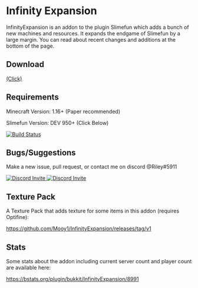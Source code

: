 # Infinity Expansion

InfinityExpansion is an addon to the plugin Slimefun which adds a bunch of new machines and resources. 
It expands the endgame of Slimefun by a large margin.
You can read about recent changes and additions at the bottom of the page.

## Download

[(Click)](https://github.com/Pinkcommando/InfinityExpansion/releases)

## Requirements

Minecraft Version: 1.16+ (Paper recommended)

Slimefun Version: DEV 950+ (Click Below)

[![Build Status](https://thebusybiscuit.github.io/builds/TheBusyBiscuit/Slimefun4/master/badge.svg)](https://thebusybiscuit.github.io/builds/TheBusyBiscuit/Slimefun4/master/)

## Bugs/Suggestions

Make a new issue, pull request, or contact me on discord @Riley#5911

<p>
  <a href="https://discord.gg/slimefun">
    <img src="https://discordapp.com/api/guilds/565557184348422174/widget.png?style=banner3" alt="Discord Invite"/>
  </a>
  <a href="https://discord.gg/SqD3gg5SAU">
    <img src="https://discordapp.com/api/guilds/809178621424041997/widget.png?style=banner3" alt="Discord Invite"/>
  </a>
</p>

## Texture Pack

A Texture Pack that adds texture for some items in this addon (requires Optifine):

https://github.com/Mooy1/InfinityExpansion/releases/tag/v1

## Stats

Some stats about the addon including current server count and player count are available here:

https://bstats.org/plugin/bukkit/InfinityExpansion/8991
